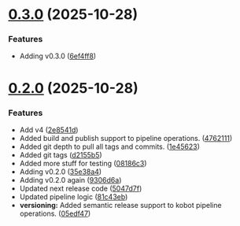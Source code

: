 # [0.3.0](https://gitlab.com/kobot3/kobot/compare/v0.2.0...v0.3.0) (2025-10-28)


### Features

* Adding v0.3.0 ([6ef4ff8](https://gitlab.com/kobot3/kobot/commit/6ef4ff860446ece5f5a226303499a420860d3be5))

# [0.2.0](https://gitlab.com/kobot3/kobot/compare/v0.1.0...v0.2.0) (2025-10-28)


### Features

* Add v4 ([2e8541d](https://gitlab.com/kobot3/kobot/commit/2e8541d0f45858346a946e805ea1c5096352a8d8))
* Added build and publish support to pipeline operations. ([4762111](https://gitlab.com/kobot3/kobot/commit/4762111812da01144cb2dbbbf82d506e56c77ff2))
* Added git depth to pull all tags and commits. ([1e45623](https://gitlab.com/kobot3/kobot/commit/1e45623acdca139dad81334020627da2dfc6f13a))
* Added git tags ([d2155b5](https://gitlab.com/kobot3/kobot/commit/d2155b5d42c6a8f5c18b6b63298175a51f880fcd))
* Added more stuff for testing ([08186c3](https://gitlab.com/kobot3/kobot/commit/08186c3cb6cc2d95a495cca8d36fca28d4c1ace1))
* Adding v0.2.0 ([35e38a4](https://gitlab.com/kobot3/kobot/commit/35e38a4143a441cbfa6042bf23ba7df3ed8b97cb))
* Adding v0.2.0 again ([9306d6a](https://gitlab.com/kobot3/kobot/commit/9306d6a7438d91910ad56c65fa5cb95044000d1c))
* Updated next release code ([5047d7f](https://gitlab.com/kobot3/kobot/commit/5047d7fd66b4018f3b3e37db255443a26282e0e3))
* Updated pipeline logic ([81c43eb](https://gitlab.com/kobot3/kobot/commit/81c43ebac1f8c75c676d77253f2be9a7fa341508))
* **versioning:** Added semantic release support to kobot pipeline operations. ([05edf47](https://gitlab.com/kobot3/kobot/commit/05edf477c9cd13006984dd4caff8eafe02c77e3b))
